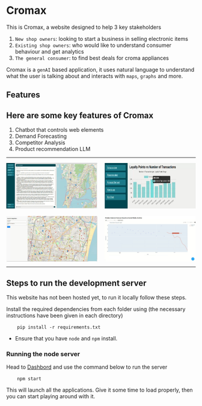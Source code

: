 # Cromax

This is Cromax, a website designed to help 3 key stakeholders

1. `New shop owners`: looking to start a business in selling electronic items
2. `Existing shop owners`: who would like to understand consumer behaviour and get analytics
3. `The general consumer`: to find best deals for croma appliances 

Cromax is a `genAI` based application, it uses natural language to understand what the user is talking about and interacts with `maps`, `graphs` and more.

## Features

Here are some key features of Cromax
---
1. Chatbot that controls web elements
2. Demand Forecasting
3. Competitor Analysis
4. Product recommendation LLM
---

<div style="display: flex; flex-wrap: wrap; justify-content: space-between;">
  <img src="./images/Cromax.jpeg" style="width: 48%; margin-bottom: 10px;" />
  <img src="./images/analytics.jpeg" style="width: 48%; margin-bottom: 10px;" />
  <img src="./images/competitors.jpeg" style="width: 48%; margin-top: 10px;" />
  <img src="./images/demand.jpeg" style="width: 48%; margin-top: 10px;" />
</div>

---

## Steps to run the development server

This website has not been hosted yet, to run it locally follow these steps.

Install the required dependencies from each folder using (the necessary instructions have been given in each directory)

		pip install -r requirements.txt

- Ensure that you have `node` and `npm` install.

### Running the node server

Head to [Dashbord](./dashboard) and use the command below to run the server

		npm start

This will launch all the applications. Give it some time to load properly, then you can start playing around with it.
